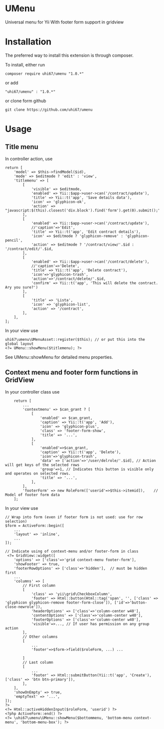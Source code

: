 # UMenu
Universal menu for Yii
With footer form support in gridview

# Installation

The preferred way to install this extension is through composer.

To install, either run

    composer require uhi67/umenu "1.0.*" 

or add

    "uhi67/umenu" : "1.0.*"

or clone form github

    git clone https://github.com/uhi67/umenu
    
# Usage

## Title menu

In controller action, use

    return [
        'model' => $this->findModel($id),
        'mode' => $editmode ? 'edit' : 'view',
		'titlemenu' => [
			[
				'visible' => $editmode, 
				'enabled' => Yii::$app->user->can('/contract/update'), 
				'title' => Yii::t('app', 'Save details data'), 
				'icon' => 'glyphicon-ok', 
				'action' => "javascript:$(this).closest('div.block').find('form').get(0).submit();",
			],
			[
				'enabled' => Yii::$app->user->can('/contract/update'), 
				//'caption'=>'Edit', 
				'title' => Yii::t('app', 'Edit contract details'), 
				'icon' => $editmode ? 'glyphicon-remove' : 'glyphicon-pencil', 
				'action' => $editmode ? '/contract/view/'.$id : '/contract/edit/'.$id,
			],
			[
				'enabled' => Yii::$app->user->can('/contract/delete'), 
				//'caption'=>'Delete', 
				'title' => Yii::t('app', 'Delete contract'), 
				'icon'=>'glyphicon-trash', 
				'action'=>'/contract/delete/'.$id, 
				'confirm' => Yii::t('app', 'This will delete the contract. Ary you sure?')
			],
			[
				'title' => 'Lista',
				'icon' => 'glyphicon-list',
				'action' => '/contract',
			],
		],
	];

In your view use

	uhi67\umenu\UMenuAsset::register($this); // or put this into the global layout 
	<?= UMenu::showMenu($titlemenu); ?>

See UMenu::showMenu for detailed menu properties.

## Context menu and footer form functions in GridView

In your controller class use

		return [
			...
			'contextmenu' => $can_grant ? [
				[
					'enabled' => $can_grant, 
					'caption' => Yii::t('app', 'Add'),
					'icon' => 'glyphicon-plus', 
					'class' => 'footer-form-show', 
					'title' => '...',
				],
				[
					'enabled'=>$can_grant, 
					'caption' => Yii::t('app', 'Delete'), 
					'icon'=>'glyphicon-trash',
					'data' => ['action'=>'/user/delrole/'.$id], // Action will get keys of the selected rows
					'group'=>1, // Indicates this button is visible only and operates on selected rows. 
					'title' => '...',
				],
			],
			'footerForm' => new RoleForm(['userid'=>$this->itemid]),	// Model of footer form data
		];

In your view use

	// Wrap into form (even if footer form is not used: use for row selection)
	$form = ActiveForm::begin([
		...
	    'layout' => 'inline',
	    ...
	]);
	
	// Indicate using of context-menu and/or footer-form in class 
	 <?= GridView::widget([ 
		'options' => ['class'=>'grid context-menu footer-form'],
		'showFooter' => true,
		'footerRowOptions' => ['class'=>'hidden'],	// must be hidden first
		...
		'columns' => [
			// First column
			[
				'class' => 'yii\grid\CheckboxColumn',
				'footer' => Html::button(Html::tag('span', '', ['class' => 'glyphicon glyphicon-remove footer-form-close']), ['id'=>'button-close-newrole']),
				'headerOptions' => ['class'=>'column-center w40'],
				'contentOptions' => ['class'=>'column-center w40'],
				'footerOptions' => ['class'=>'column-center w40'],
				'visible'=>...,	// If user has permission on any group action
			],
			// Other columns
			[
				...
				'footer'=>$form->field($roleForm, ...) ... 
				
			]
			// Last column
			[
				...
				'footer' => Html::submitButton(Yii::t('app', 'Create'), ['class' => 'btn btn-primary']),
			],
		],
		'showOnEmpty' => true,
		'emptyText' => '...',
	]);
	?>
	<?= Html::activeHiddenInput($roleForm, 'userid') ?>
	<?php ActiveForm::end() ?>
	<?= \uhi67\umenu\UMenu::showMenu($bottommenu, 'bottom-menu context-menu', 'bottom-menu-box'); ?>

